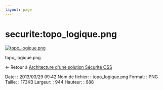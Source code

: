 ```yaml
---
layout: page
---
```


securite:topo\_logique.png
==========================

[![topo\_logique.png](..//assets/media/securite/topo_logique.png@cache=&w=900&h=655 "topo_logique.png")](..//assets/media/securite/topo_logique.png@cache= "Afficher le fichier original")

topo\_logique.png

← Retour à [Architecture d'une solution Sécurité
OSS](../../securite/architecture-oss/start.html "securite:architecture-oss:start")

Date:
:   2013/03/29 09:42
Nom de fichier:
:   topo\_logique.png
Format:
:   PNG
Taille:
:   173KB
Largeur:
:   944
Hauteur:
:   688

